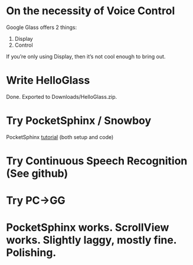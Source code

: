 # On the necessity of Voice Control

Google Glass offers 2 things:
1. Display
2. Control

If you’re only using Display, then it’s not cool enough to bring out.

# Write HelloGlass 
Done. Exported to Downloads/HelloGlass.zip.

# Try PocketSphinx / Snowboy
PocketSphinx [tutorial][1] (both setup and code)

# Try Continuous Speech Recognition (See github)

# Try PC-\>GG

# PocketSphinx works. ScrollView works. Slightly laggy, mostly fine. Polishing.

[1]:	https://www.guidearea.com/pocketsphinx-continuous-speech-recognition-android-tutorial/